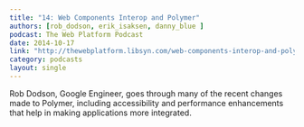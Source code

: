 ```yaml
---
title: "14: Web Components Interop and Polymer"
authors: [rob_dodson, erik_isaksen, danny_blue ]
podcast: The Web Platform Podcast
date: 2014-10-17
link: "http://thewebplatform.libsyn.com/web-components-interop-and-polymer"
category: podcasts
layout: single
---
```


Rob Dodson, Google Engineer, goes through many of the recent changes made to Polymer,
including accessibility and performance enhancements that help in making applications more
integrated.
